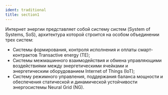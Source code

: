 ```yaml
---
ident: traditional
title: section1
---
```


Интернет энергии представляет собой систему систем (System of Systems, SoS), архитектура которой строится на особом объединении трех систем: 
- Системы формирования, контроля исполнения и оплаты смарт-контрактов Transactive energy (TE);
- Системы межмашинного взаимодействия и обмена управляющими воздействиями между энергетическими ячейками и энергетическим оборудованием Internet of Things (IoT);
- Систему режимного управления, поддержания баланса мощности и обеспечения статической и динамической устойчивости энергосистемы Neural Grid (NG).
